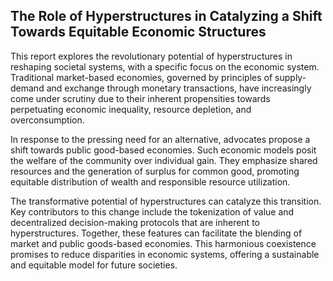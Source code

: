  
 
 ## The Role of Hyperstructures in Catalyzing a Shift Towards Equitable Economic Structures

This report explores the revolutionary potential of hyperstructures in reshaping societal systems, with a specific focus on the economic system. Traditional market-based economies, governed by principles of supply-demand and exchange through monetary transactions, have increasingly come under scrutiny due to their inherent propensities towards perpetuating economic inequality, resource depletion, and overconsumption.

In response to the pressing need for an alternative, advocates propose a shift towards public good-based economies. Such economic models posit the welfare of the community over individual gain. They emphasize shared resources and the generation of surplus for common good, promoting equitable distribution of wealth and responsible resource utilization.

The transformative potential of hyperstructures can catalyze this transition. Key contributors to this change include the tokenization of value and decentralized decision-making protocols that are inherent to hyperstructures. Together, these features can facilitate the blending of market and public goods-based economies. This harmonious coexistence promises to reduce disparities in economic systems, offering a sustainable and equitable model for future societies.
